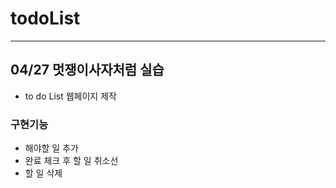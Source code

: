 # todoList
---

## 04/27 멋쟁이사자처럼 실습
- to do List 웹페이지 제작

### 구현기능
- 해야할 일 추가
- 완료 체크 후 할 일 취소선
- 할 일 삭제
